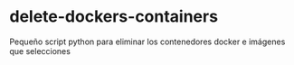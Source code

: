 # delete-dockers-containers
Pequeño script python para eliminar los contenedores docker e imágenes que selecciones
